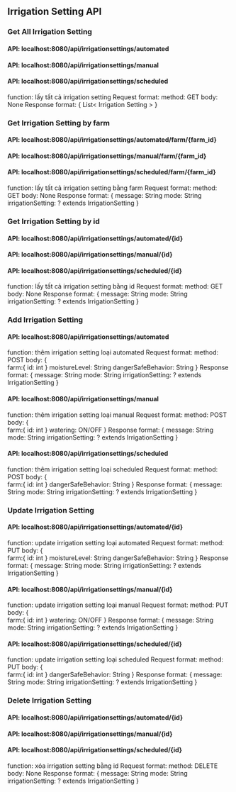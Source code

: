 ## Irrigation Setting API
### Get All Irrigation Setting
#### API: localhost:8080/api/irrigationsettings/automated
#### API: localhost:8080/api/irrigationsettings/manual
#### API: localhost:8080/api/irrigationsettings/scheduled
function: lấy tất cả irrigation setting
Request format:
method: GET
body: None
Response format:
{
    List< Irrigation Setting >
}

### Get Irrigation Setting by farm
#### API: localhost:8080/api/irrigationsettings/automated/farm/{farm_id}
#### API: localhost:8080/api/irrigationsettings/manual/farm/{farm_id}
#### API: localhost:8080/api/irrigationsettings/scheduled/farm/{farm_id}
function: lấy tất cả irrigation setting bằng farm
Request format:
method: GET
body: None
Response format:
{
    message: String
    mode: String
    irrigationSetting: ? extends IrrigationSetting
}

### Get Irrigation Setting by id
#### API: localhost:8080/api/irrigationsettings/automated/{id}
#### API: localhost:8080/api/irrigationsettings/manual/{id}
#### API: localhost:8080/api/irrigationsettings/scheduled/{id}
function: lấy tất cả irrigation setting bằng id
Request format:
method: GET
body: None
Response format:
{
    message: String
    mode: String
    irrigationSetting: ? extends IrrigationSetting
}

### Add Irrigation Setting 
#### API: localhost:8080/api/irrigationsettings/automated
function: thêm irrigation setting loại automated
Request format:
method: POST
body: 
{   
    farm:{
        id: int
    }
    moistureLevel: String
    dangerSafeBehavior: String
}
Response format:
{
    message: String
    mode: String
    irrigationSetting: ? extends IrrigationSetting
}

#### API: localhost:8080/api/irrigationsettings/manual
function: thêm irrigation setting loại manual
Request format:
method: POST
body:
{   
    farm:{
        id: int
    }
    watering: ON/OFF
}
Response format:
{
    message: String
    mode: String
    irrigationSetting: ? extends IrrigationSetting
}

#### API: localhost:8080/api/irrigationsettings/scheduled
function: thêm irrigation setting loại scheduled
Request format:
method: POST
body:
{   
    farm:{
        id: int
    }
    dangerSafeBehavior: String
}
Response format:
{
    message: String
    mode: String
    irrigationSetting: ? extends IrrigationSetting
}

### Update Irrigation Setting
#### API: localhost:8080/api/irrigationsettings/automated/{id}
function: update irrigation setting loại automated
Request format:
method: PUT
body:
{   
    farm:{
    id: int
    }
    moistureLevel: String
    dangerSafeBehavior: String
}
Response format:
{
    message: String
    mode: String
    irrigationSetting: ? extends IrrigationSetting
}

#### API: localhost:8080/api/irrigationsettings/manual/{id}
function: update irrigation setting loại manual
Request format:
method: PUT
body:
{   
    farm:{
        id: int
    }
    watering: ON/OFF
}
Response format:
{
    message: String
    mode: String
    irrigationSetting: ? extends IrrigationSetting
}

#### API: localhost:8080/api/irrigationsettings/scheduled/{id}
function: update irrigation setting loại scheduled
Request format:
method: PUT
body:
{   
    farm:{
        id: int
    }
    dangerSafeBehavior: String
}
Response format:
{
    message: String
    mode: String
    irrigationSetting: ? extends IrrigationSetting
}

### Delete Irrigation Setting
#### API: localhost:8080/api/irrigationsettings/automated/{id}
#### API: localhost:8080/api/irrigationsettings/manual/{id}
#### API: localhost:8080/api/irrigationsettings/scheduled/{id}
function: xóa irrigation setting bằng id
Request format:
method: DELETE
body: None
Response format:
{
    message: String
    mode: String
    irrigationSetting: ? extends IrrigationSetting
}